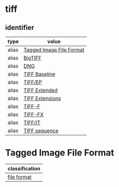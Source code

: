 # tiff

## identifier
| type              | value
| ----------------- | -----
| alias             | [Tagged Image File Format](#tagged-image-file-format)
| alias             | [BigTIFF](bigtiff.md)
| alias             | [DNG](dng.md)
| alias             | [TIFF Baseline](tiffbaseline.md)
| alias             | [TIFF/EP](tiffep.md)
| alias             | [TIFF Extended](tiffextensions.md)
| alias             | [TIFF Extensions](tiffextensions.md)
| alias             | [TIFF-F](tifff.md)
| alias             | [TIFF-FX](tifffx.md)
| alias             | [TIFF/IT](tiffit.md)
| alias             | [TIFF sequence](tiffsequence.md)

# Tagged Image File Format
| classification
| --------------
| [file format](file.md)
